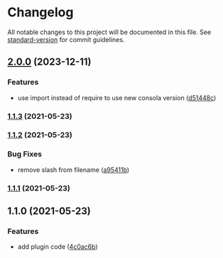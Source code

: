 # Changelog

All notable changes to this project will be documented in this file. See [standard-version](https://github.com/conventional-changelog/standard-version) for commit guidelines.

## [2.0.0](https://github.com/wearelucid/nuxt-seomatic/compare/v1.1.3...v2.0.0) (2023-12-11)


### Features

* use import instead of require to use new consola version ([d51448c](https://github.com/wearelucid/nuxt-seomatic/commit/d51448c1776407df7eda6c828d179a0b3b485ac9))

### [1.1.3](https://github.com/wearelucid/nuxt-seomatic/compare/v1.1.2...v1.1.3) (2021-05-23)

### [1.1.2](https://github.com/wearelucid/nuxt-seomatic/compare/v1.1.1...v1.1.2) (2021-05-23)


### Bug Fixes

* remove slash from filename ([a95411b](https://github.com/wearelucid/nuxt-seomatic/commit/a95411b55d56dc56372f379a40be8a1a51a144a9))

### [1.1.1](https://github.com/wearelucid/nuxt-seomatic/compare/v1.1.0...v1.1.1) (2021-05-23)

## 1.1.0 (2021-05-23)


### Features

* add plugin code ([4c0ac6b](https://github.com/wearelucid/nuxt-seomatic/commit/4c0ac6b135a05e11db648e1e6065777deb3bd93a))

